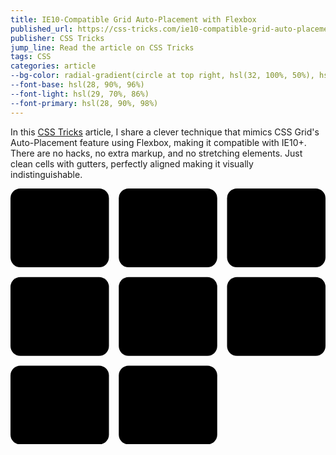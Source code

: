 ```yaml
---
title: IE10-Compatible Grid Auto-Placement with Flexbox
published_url: https://css-tricks.com/ie10-compatible-grid-auto-placement-with-flexbox/
publisher: CSS Tricks
jump_line: Read the article on CSS Tricks
tags: CSS
categories: article
--bg-color: radial-gradient(circle at top right, hsl(32, 100%, 50%), hsl(338, 78%, 48%))
--font-base: hsl(28, 90%, 96%)
--font-light: hsl(29, 70%, 86%)
--font-primary: hsl(28, 90%, 98%)
---
```


In this <a href="https://css-tricks.com" target="_blank" rel="noreferrer">CSS Tricks</a> article, I share a clever technique that mimics CSS Grid's Auto-Placement feature using Flexbox, making it compatible with IE10+. There are no hacks, no extra markup, and no stretching elements. Just clean cells with gutters, perfectly aligned making it visually indistinguishable.

<svg xmlns="http://www.w3.org/2000/svg" viewBox="0 0 320 260" class="illustration">
  <rect class="illustration__fill opacity-0 animate-grid" width="100" height="80" rx="10"/>
  <rect class="illustration__fill opacity-0 animate-grid animate-offset-1" width="100" height="80" x="110" rx="10"/>
  <rect class="illustration__fill opacity-0 animate-grid animate-offset-2" width="100" height="80" x="220" rx="10"/>
  <rect class="illustration__fill opacity-0 animate-grid animate-offset-3" width="100" height="80" y="90" rx="10"/>
  <rect class="illustration__fill opacity-0 animate-grid animate-offset-4" width="100" height="80" x="110" y="90" rx="10"/>
  <rect class="illustration__fill opacity-0 animate-grid animate-offset-5" width="100" height="80" x="220" y="90" rx="10"/>
  <rect class="illustration__fill opacity-0 animate-grid animate-offset-6" width="100" height="80" y="180" rx="10"/>
  <rect class="illustration__fill opacity-0 animate-grid animate-offset-7" width="100" height="80" x="110" y="180" rx="10"/>
</svg>
